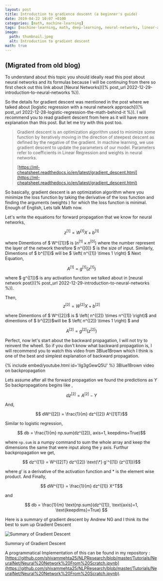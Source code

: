 ```yaml
---
layout: post
title: Introduction to gradience descent (a beginner's guide)
date: 2019-04-22 10:07 +0100
categories: [math, machine-learning]
tags: [machine-learning, math, deep-learning, neural-networks, linear-algebra, optimization]
image:
  path: thumbnail.jpeg
  alt: Introduction to gradient descent
math: true
---
```

## (Migrated from old blog)

To understand about this topic you should ideally read this post about neural networks and its formulas because I will be continuing from there so first check out this link about [Neural Networks]({% post_url 2022-12-29-introduction-to-neural-networks %}).

So the details for gradient descent was mentioned in the post where we talked about [logistic regression with a neural network approach]({% post_url 2022-12-28-logistic-regression-the-math-behind-it %}). I will recommend you to read gradient descent from here as it will have more explanation than this post. But let me try with this post too.

> Gradient descent is an optimization algorithm used to minimize some function by iteratively moving in the direction of steepest descent as defined by the negative of the gradient. In machine learning, we use gradient descent to update the parameters of our model. Parameters refer to coefficients in Linear Regression and weights in neural networks.
>
> [https://ml-cheatsheet.readthedocs.io/en/latest/gradient_descent.html](https://ml-cheatsheet.readthedocs.io/en/latest/gradient_descent.html)

So basically, gradient descent is an optimization algorithm where you minimize the loss function by taking the derivative of the loss function and finding the arguments (weights ) for which the loss function is minimal. Enough of English, Lets talk Math now.

Let's write the equations for forward propagation that we know for neural networks,

$$ z^{[1]} = W^{[1]} X + b^{[1]}$$

where Dimentions of $ W^{[1]}$ is $\left( n^{[1]} \times n^{[0]} \right)$ where the number represent the layer of the network therefore $ n^{[0]} $ is the size of input. Similarly, Dimentions of $ b^{[1]}$ will be $ \left( n^{[1]} \times 1 \right) $
Next Equation,

$$ A^{[1]} = g^{[1]}(z^{[1]})$$

where $ g^{[1]}$ is any activation function we talked about
in [neural network post]({% post_url 2022-12-29-introduction-to-neural-networks %}).

Then,
$$ z^{[2]} = W^{[2]} X + b^{[2]}$$

where Dimentions of $ W^{[2]}$ is $ \left( n^{[2]} \times n^{[1]} \right)$ and dimentions of $ b^{[2]}$will be $ \left( n^{[2]} \times 1 \right) $
and

$$ A^{[2]} = g^{[2]}(z^{[2]}) $$

Perfect, now let's start about the backward propagation, I will not try to reinvent the wheell. So if you don't know what backward propagation is, I will recommend you to watch this video from 3Blue1Brown which I think is one of the best and simplest explanation of backward propagation.

{% include embed/youtube.html id='Ilg3gGewQ5U' %}
3Blue1Brown video on backpropagation

Lets assume after all the forward propagation we found the predictions as $Y$ So backpropagations begins like ,

$$ dz^{[2]} = A^{[2]} - Y$$

And,

$$ dW^{[2]} = \frac{1}{m} dz^{[2]} A^{[1]T}$$

Similar to logistic regression,

$$ db = \frac{1}{m} np.sum(dz^{[2]}, axis=1, keepdims=True)$$

where `np.sum` is a numpy command to sum the whole array and keep the dimensions the same that were input along the y axis. Furthur backpropagation we get,

$$ dz^{[1]} = W^{[2]T} dz^{[2]} \text{\*} g'^{[1]} (z^{[1]})$$

where $g'$ is a derivative of the activation function and $*$ is the element wise product. And Finally,

$$ dW^{[1]} = \frac{1}{m} dz^{[1]} X^T$$

and

$$ db = \frac{1}{m} \text{np.sum}(dz^{[1]}, \text{axis}=1, \text{keepdims}=True) $$

Here is a summary of gradient descent by Andrew NG and I think its the best to sum up Gradient Descent

![Summary of Gradient Descent](Summary-of-Gradient-Descent.png)

Summary of Gradient Descent

A programmatical Implementation of this can be found in my repository : [https://github.com/shivammehta25/NLPResearch/blob/master/Tutorials/NeuralNet/Neural%20Network%20From%20Scratch.ipynb](https://github.com/shivammehta25/NLPResearch/blob/master/Tutorials/NeuralNet/Neural%20Network%20From%20Scratch.ipynb).
